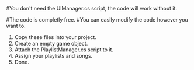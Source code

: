 #You don't need the UIManager.cs script, the code will work without it.

#The code is completly free.
#You can easily modify the code however you want to.

1. Copy these files into your project.
2. Create an empty game object.
3. Attach the PlaylistManager.cs script to it.
4. Assign your playlists and songs.
5. Done.
